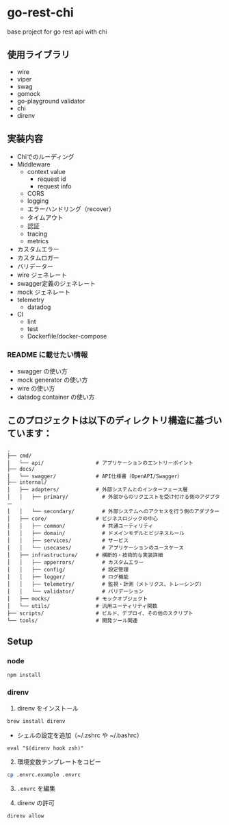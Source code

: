 # go-rest-chi
base project for go rest api with chi

## 使用ライブラリ
- wire
- viper
- swag
- gomock
- go-playground validator
- chi
- direnv

## 実装内容
- Chiでのルーディング
- Middleware
  - context value
    - request id
    - request info
  - CORS
  - logging
  - エラーハンドリング（recover）
  - タイムアウト
  - 認証
  - tracing
  - metrics
- カスタムエラー 
- カスタムロガー
- バリデーター
- wire ジェネレート
- swagger定義のジェネレート
- mock ジェネレート
- telemetry
  - datadog
- CI
  - lint
  - test
  - Dockerfile/docker-compose

### README に載せたい情報
- swagger の使い方
- mock generator の使い方
- wire の使い方
- datadog container の使い方


## このプロジェクトは以下のディレクトリ構造に基づいています：
```
.
├── cmd/
│   └── api/                 # アプリケーションのエントリーポイント
├── docs/
│   └── swagger/             # API仕様書（OpenAPI/Swagger）
├── internal/
│   ├── adapters/            # 外部システムとのインターフェース層
│   │   ├── primary/           # 外部からのリクエストを受け付ける側のアダプター
│   │   └── secondary/         # 外部システムへのアクセスを行う側のアダプター
│   ├── core/                # ビジネスロジックの中心
│   │   ├── common/            # 共通ユーティリティ
│   │   ├── domain/            # ドメインモデルとビジネスルール
│   │   ├── services/          # サービス
│   │   └── usecases/          # アプリケーションのユースケース
│   ├── infrastructure/      # 横断的・技術的な実装詳細
│   │   ├── apperrors/         # カスタムエラー
│   │   ├── config/            # 設定管理
│   │   ├── logger/            # ログ機能
│   │   ├── telemetry/         # 監視・計測（メトリクス、トレーシング）
│   │   └── validator/         # バリデーション
│   ├── mocks/               # モックオブジェクト
│   └── utils/               # 汎用ユーティリティ関数
├── scripts/                 # ビルド、デプロイ、その他のスクリプト
└── tools/                   # 開発ツール関連
```

## Setup

### node
```shell
npm install
```

### direnv
1. direnv をインストール
```bash
brew install direnv
```
- シェルの設定を追加（~/.zshrc や ~/.bashrc）
```
eval "$(direnv hook zsh)" 
```

2. 環境変数テンプレートをコピー
```bash
cp .envrc.example .envrc
```

3. `.envrc` を編集

4. direnv の許可
```bash
direnv allow
```
